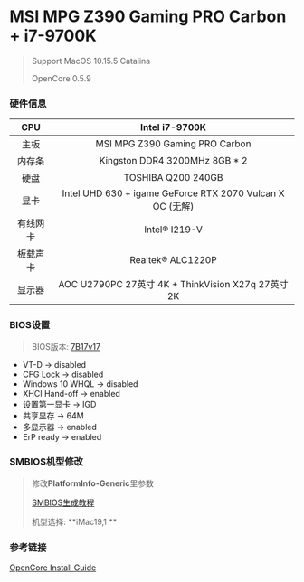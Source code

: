 # MSI MPG Z390 Gaming PRO Carbon + i7-9700K

> Support MacOS 10.15.5 Catalina
>
> OpenCore 0.5.9

### 硬件信息

|   CPU    |                      Intel i7-9700K                       |
| :------: | :-------------------------------------------------------: |
|   主板   |              MSI MPG Z390 Gaming PRO Carbon               |
|  内存条  |               Kingston DDR4 3200MHz 8GB * 2               |
|   硬盘   |                    TOSHIBA Q200 240GB                     |
|   显卡   | Intel UHD 630 + igame GeForce RTX 2070 Vulcan X OC (无解) |
| 有线网卡 |                       Intel® I219-V                       |
| 板载声卡 |                     Realtek® ALC1220P                     |
|  显示器  |    AOC U2790PC 27英寸 4K + ThinkVision X27q 27英寸 2K     |

### BIOS设置

> BIOS版本: [7B17v17](https://www.msi.com/Motherboard/support/MPG-Z390-GAMING-PRO-CARBON)

* VT-D -> disabled
* CFG Lock -> disabled
* Windows 10 WHQL -> disabled
* XHCI Hand-off -> enabled
* 设置第一显卡 -> IGD
* 共享显存 -> 64M
* 多显示器 -> enabled
* ErP ready -> enabled

### SMBIOS机型修改

> 修改**PlatformInfo-Generic**里参数
>
> [SMBIOS生成教程](https://dortania.github.io/OpenCore-Install-Guide/config.plist/coffee-lake.html#platforminfo)
>
> 机型选择: **iMac19,1 **

### 参考链接

[OpenCore Install Guide](https://dortania.github.io/OpenCore-Install-Guide/)